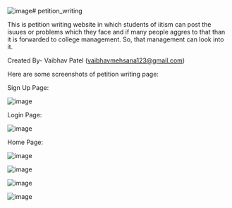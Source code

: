 ![image](https://github.com/Vaibhav10032003/Petition-Writing-/assets/77986932/0eedbf7a-2a37-4e8a-9f93-b7cc92981331)# petition_writing

This is petition writing website in which students of iitism can post the isuues or problems which they face and if many people aggres to that than it is forwarded to college management. So, that management can look into it.

Created By- Vaibhav Patel (vaibhavmehsana123@gmail.com)

Here are some screenshots of petition writing page:

Sign Up Page:

![image](https://github.com/Vaibhav10032003/Petition-Writing-/assets/77986932/17f8aa3b-896f-4b39-a2e5-12868cc13cef)

Login Page:

![image](https://github.com/Vaibhav10032003/Petition-Writing-/assets/77986932/21d1c2cb-184c-45b2-9178-2dec7ded3ad2)

Home Page:

![image](https://github.com/Vaibhav10032003/Petition-Writing-/assets/77986932/cbeb3f21-758a-4871-b810-774f3e2e94d9)

![image](https://github.com/Vaibhav10032003/Petition-Writing-/assets/77986932/f1ca78c7-e267-4798-9b6e-1a1e61052973)

![image](https://github.com/Vaibhav10032003/Petition-Writing-/assets/77986932/ecd20c1b-e365-4143-92c4-3242ae78cdb4)

![image](https://github.com/Vaibhav10032003/Petition-Writing-/assets/77986932/273f594f-22aa-451f-a0e2-165dbd4159da)

